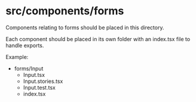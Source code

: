 # src/components/forms

Components relating to forms should be placed in this directory.

Each component should be placed in its own folder with an index.tsx file to handle exports.

Example:

- forms/Input
  - Input.tsx
  - Input.stories.tsx
  - Input.test.tsx
  - index.tsx
